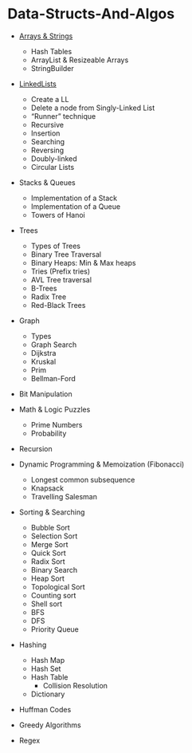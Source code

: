 # Data-Structs-And-Algos

* [Arrays & Strings](https://github.com/nagmak/Data-Structs-And-Algos/tree/master/Arrays-Strings)
	* Hash Tables
	* ArrayList & Resizeable Arrays
	* StringBuilder

* [LinkedLists](https://github.com/nagmak/Data-Structs-And-Algos/tree/master/LinkedLists)
	* Create a LL
	* Delete a node from Singly-Linked List
	* “Runner” technique
	* Recursive
	* Insertion
	* Searching
	* Reversing
	* Doubly-linked
	* Circular Lists

* Stacks & Queues
	* Implementation of a Stack
	* Implementation of a Queue
	* Towers of Hanoi

* 	Trees
	* Types of Trees
	* Binary Tree Traversal
	* Binary Heaps: Min & Max heaps
	* Tries (Prefix tries)
	* AVL Tree traversal
	* B-Trees
	* Radix Tree
	* Red-Black Trees

* Graph
	* Types
	* Graph Search
	* Dijkstra
	* Kruskal
	* Prim
	* Bellman-Ford

* Bit Manipulation

* Math & Logic Puzzles
	* Prime Numbers
	* Probability

* Recursion

* Dynamic Programming & Memoization (Fibonacci)
	* Longest common subsequence
	* Knapsack
	* Travelling Salesman

* Sorting & Searching
	* Bubble Sort
	* Selection Sort
	* Merge Sort
	* Quick Sort
	* Radix Sort
	* Binary Search
	* Heap Sort
	* Topological Sort
	* Counting sort
	* Shell sort
	* BFS
	* DFS
	* Priority Queue

* Hashing
	* Hash Map
	* Hash Set
	* Hash Table
		* Collision Resolution
	* Dictionary

* Huffman Codes
* Greedy Algorithms
* Regex
